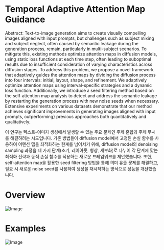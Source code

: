 # Temporal Adaptive Attention Map Guidance

Abstract: Text-to-image generation aims to create visually compelling images aligned with input prompts, but challenges such as subject mixing and subject neglect, often caused by semantic leakage during the generation process, remain, particularly in multi-subject scenarios. To mitigate this, existing methods optimize attention maps in diffusion models, using static loss functions at each time step, often leading to suboptimal results due to insufficient consideration of varying characteristics across diffusion stages. To address this problem, we propose a novel framework that adaptively guides the attention maps by dividing the diffusion process into four intervals: initial, layout, shape, and refinement. We adaptively optimize attention maps using interval-specific strategies and a dynamic loss function. Additionally, we introduce a seed filtering method based on the self-attention map analysis to detect and address the semantic leakage by restarting the generation process with new noise seeds when necessary. Extensive experiments on various datasets demonstrate that our method achieves significant improvements in generating images aligned with input prompts, outperforming} previous approaches both quantitatively and qualitatively.

이 연구는 텍스트-이미지 생성에서 발생할 수 있는 주요 문제인 주제 혼합과 주제 무시를 해결하려는 시도입니다. 기존 방법들이 diffusion model에서 고정된 손실 함수를 사용하여 어텐션 맵을 최적화하는 한계를 넘어서기 위해, diffusion model의 denoising sampling 과정을 네 가지 단계(초기, 레이아웃, 형상, 세부화)로 나누어 각 단계에 맞는 최적화 전략과 동적 손실 함수를 적용하는 새로운 프레임워크를 제안했습니다. 또한, self-attention map을 활용한 seed filtering 방법을 통해 의미 유출 문제를 해결하고, 필요 시 새로운 noise seed를 사용하여 생성을 재시작하는 방식으로 성능을 개선했습니다. 

# Overview
![Image](https://github.com/user-attachments/assets/8c04590b-8fd4-4b00-b8b0-aaeba9093be7)

# Examples
![Image](https://github.com/user-attachments/assets/a3a8fbee-fb96-42d3-ad58-a531cb55e56d)
